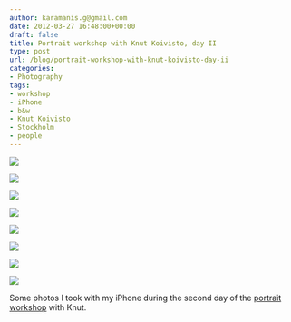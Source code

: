 ```yaml
---
author: karamanis.g@gmail.com
date: 2012-03-27 16:48:00+00:00
draft: false
title: Portrait workshop with Knut Koivisto, day II
type: post
url: /blog/portrait-workshop-with-knut-koivisto-day-ii
categories:
- Photography
tags:
- workshop
- iPhone
- b&w
- Knut Koivisto
- Stockholm
- people
---
```




  
   ![](https://images.squarespace-cdn.com/content/v1/4f3f61bae4b063b909445965/1333385418700-2S55OC3XYO2GCBQT7TM7/ke17ZwdGBToddI8pDm48kIIFsYAJJX10OgNkc4SuD20UqsxRUqqbr1mOJYKfIPR7LoDQ9mXPOjoJoqy81S2I8N_N4V1vUb5AoIIIbLZhVYxCRW4BPu10St3TBAUQYVKce0j9vvU4chI_bB_CjBNrJapSKkBorzMUDpE1NYw5XxnDgGKGBETQKcT3bo-auxwM/20120318-IMG_3426.JPG?format=original)

  

  
   ![](https://images.squarespace-cdn.com/content/v1/4f3f61bae4b063b909445965/1333385418701-ZAV62AFXCQ0RYK0HX6MR/ke17ZwdGBToddI8pDm48kIIFsYAJJX10OgNkc4SuD20UqsxRUqqbr1mOJYKfIPR7LoDQ9mXPOjoJoqy81S2I8N_N4V1vUb5AoIIIbLZhVYxCRW4BPu10St3TBAUQYVKce0j9vvU4chI_bB_CjBNrJapSKkBorzMUDpE1NYw5XxnDgGKGBETQKcT3bo-auxwM/20120318-IMG_3429.JPG?format=original)

  

  
   ![](https://images.squarespace-cdn.com/content/v1/4f3f61bae4b063b909445965/1333385418707-W84UIGEK5V1ZX5SSUMBF/ke17ZwdGBToddI8pDm48kIIFsYAJJX10OgNkc4SuD20UqsxRUqqbr1mOJYKfIPR7LoDQ9mXPOjoJoqy81S2I8N_N4V1vUb5AoIIIbLZhVYxCRW4BPu10St3TBAUQYVKce0j9vvU4chI_bB_CjBNrJapSKkBorzMUDpE1NYw5XxnDgGKGBETQKcT3bo-auxwM/20120318-IMG_3427.JPG?format=original)

  

  
   ![](https://images.squarespace-cdn.com/content/v1/4f3f61bae4b063b909445965/1333385418935-ZEZR449JIC6XBH0LEZP5/ke17ZwdGBToddI8pDm48kIIFsYAJJX10OgNkc4SuD20UqsxRUqqbr1mOJYKfIPR7LoDQ9mXPOjoJoqy81S2I8N_N4V1vUb5AoIIIbLZhVYxCRW4BPu10St3TBAUQYVKce0j9vvU4chI_bB_CjBNrJapSKkBorzMUDpE1NYw5XxnDgGKGBETQKcT3bo-auxwM/20120318-IMG_3434.JPG?format=original)

  

  
   ![](https://images.squarespace-cdn.com/content/v1/4f3f61bae4b063b909445965/1333385418414-9SWIHQ0W4TE9IEZ4K8SG/ke17ZwdGBToddI8pDm48kIIFsYAJJX10OgNkc4SuD20UqsxRUqqbr1mOJYKfIPR7LoDQ9mXPOjoJoqy81S2I8N_N4V1vUb5AoIIIbLZhVYxCRW4BPu10St3TBAUQYVKce0j9vvU4chI_bB_CjBNrJapSKkBorzMUDpE1NYw5XxnDgGKGBETQKcT3bo-auxwM/20120318-IMG_3424.JPG?format=original)

  

  
   ![](https://images.squarespace-cdn.com/content/v1/4f3f61bae4b063b909445965/1333385418922-XE3B9GTXJH185N3OGG40/ke17ZwdGBToddI8pDm48kIIFsYAJJX10OgNkc4SuD20UqsxRUqqbr1mOJYKfIPR7LoDQ9mXPOjoJoqy81S2I8N_N4V1vUb5AoIIIbLZhVYxCRW4BPu10St3TBAUQYVKce0j9vvU4chI_bB_CjBNrJapSKkBorzMUDpE1NYw5XxnDgGKGBETQKcT3bo-auxwM/20120318-IMG_3430.JPG?format=original)

  

  
   ![](https://images.squarespace-cdn.com/content/v1/4f3f61bae4b063b909445965/1333385419988-BTIPF1QLXJKYWNSE5ZF6/ke17ZwdGBToddI8pDm48kIIFsYAJJX10OgNkc4SuD20UqsxRUqqbr1mOJYKfIPR7LoDQ9mXPOjoJoqy81S2I8N_N4V1vUb5AoIIIbLZhVYxCRW4BPu10St3TBAUQYVKce0j9vvU4chI_bB_CjBNrJapSKkBorzMUDpE1NYw5XxnDgGKGBETQKcT3bo-auxwM/20120318-IMG_3441.JPG?format=original)

  

  
   ![](https://images.squarespace-cdn.com/content/v1/4f3f61bae4b063b909445965/1333385420043-ENBBRAN247C65WFD7WEZ/ke17ZwdGBToddI8pDm48kIIFsYAJJX10OgNkc4SuD20UqsxRUqqbr1mOJYKfIPR7LoDQ9mXPOjoJoqy81S2I8N_N4V1vUb5AoIIIbLZhVYxCRW4BPu10St3TBAUQYVKce0j9vvU4chI_bB_CjBNrJapSKkBorzMUDpE1NYw5XxnDgGKGBETQKcT3bo-auxwM/20120318-IMG_3443.JPG?format=original)

  



Some photos I took with my iPhone during the second day of the [portrait workshop](http://mysit/blog/portrait-workshop-with-knut-koivisto-day-i) with Knut.
